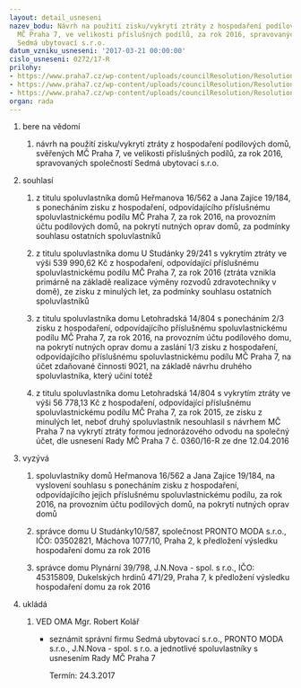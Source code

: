 ```yaml
---
layout: detail_usneseni
nazev_bodu: Návrh na použití zisku/vykrytí ztráty z hospodaření podílových domů, svěřených
  MČ Praha 7, ve velikosti příslušných podílů, za rok 2016, spravovaných společností
  Sedmá ubytovací s.r.o.
datum_vzniku_usneseni: '2017-03-21 00:00:00'
cislo_usneseni: 0272/17-R
prilohy:
- https://www.praha7.cz/wp-content/uploads/councilResolution/Resolutions/28945/export/01_vysPD2016~182219.docx
- https://www.praha7.cz/wp-content/uploads/councilResolution/Resolutions/28945/export/02_vysPD2016~182218.pdf
- https://www.praha7.cz/wp-content/uploads/councilResolution/Resolutions/28945/export/export~296465.pdf
organ: rada
---
```

<ol id="urzList" class="urzList_view"><li id="" class="urzClass1"><span name="1">bere na vědomí</span><ol class="urzOlClass"><li style="text-align: left;" id="" class="urzClass2"><span><p>návrh na použití zisku/vykrytí ztráty z hospodaření podílových domů, svěřených MČ Praha 7, ve velikosti příslušných podílů, za rok 2016, spravovaných společností Sedmá ubytovací s.r.o.</p></span></li></ol></li><li id="" class="urzClass1"><span name="26">souhlasí</span><ol class="urzOlClass"><li style="text-align: left;" id="" class="urzClass2"><span><p>z titulu spoluvlastníka domů Heřmanova 16/562 a Jana Zajíce 19/184, s ponecháním zisku z hospodaření, odpovídajícího příslušnému spoluvlastnickému podílu MČ Praha 7, za rok 2016, na provozním účtu podílových domů, na pokrytí nutných oprav domů, za podmínky souhlasu ostatních spoluvlastníků</p></span></li><li style="text-align: left;" id="" class="urzClass2"><span><p>z titulu spoluvlastníka domu&nbsp;U Studánky 29/241 s vykrytím ztráty&nbsp;ve výši 539 990,62 Kč z hospodaření, odpovídající příslušnému spoluvlastnickému podílu MČ Praha 7, za rok 2016 (ztráta vznikla primárně&nbsp;na základě realizace výměny rozvodů zdravotechniky v domě), ze zisku z minulých let,&nbsp;za podmínky souhlasu ostatních spoluvlastníků</p></span></li><li style="text-align: left;" id="" class="urzClass2"><span><p>z titulu spoluvlastníka domu Letohradská 14/804 s ponecháním 2/3 zisku z hospodaření, odpovídajícího příslušnému spoluvlastnickému podílu MČ Praha 7, za rok 2016, na provozním účtu podílového domu, na pokrytí nutných oprav domu a zaslání 1/3 zisku z hospodaření, odpovídajícího příslušnému spoluvlastnickému podílu MČ Praha 7, na účet zdaňované činnosti 9021, na základě návrhu druhého spoluvlastníka, který učiní totéž<br></p></span></li><li style="text-align: left;" id="" class="urzClass2"><span><p>z titulu spoluvlastníka domu Letohradská 14/804 s vykrytím ztráty ve výši 56 778,13 Kč z hospodaření, odpovídající příslušnému spoluvlastnickému podílu MČ Praha 7, za rok 2015, ze zisku z minulých let, neboť druhý spoluvlastník nesouhlasil s návrhem MČ Praha 7 na vykrytí ztráty formou jednorázového odvodu na společný účet, dle usnesení Rady MČ Praha 7 č. 0360/16-R ze dne 12.04.2016<br></p></span></li></ol></li><li id="" class="urzClass1"><span name="39">vyzývá</span><ol class="urzOlClass"><li style="text-align: left;" id="" class="urzClass2"><span><p>spoluvlastníky domů Heřmanova 16/562 a Jana Zajíce 19/184, na vyslovení souhlasu s ponecháním zisku z hospodaření, odpovídajícího jejich příslušnému spoluvlastnickému podílu, za rok 2016, na provozním účtu podílových domů, na pokrytí nutných oprav domů</p></span></li><li style="text-align: left;" id="" class="urzClass2"><span><p>správce domu U Studánky10/587, společnost PRONTO MODA s.r.o., IČO: 03502821, Máchova 1077/10, Praha 2, k předložení výsledku hospodaření domu za rok 2016</p></span></li><li style="text-align: left;" id="" class="urzClass2"><span><p>správce domu Plynární 39/798, J.N.Nova - spol. s r.o., IČO: 45315809, Dukelských hrdinů 471/29, Praha 7, k předložení výsledku hospodaření domu za rok 2016<br></p></span></li></ol></li><li class="urzClass1" id="urzUkoly"><span name="1">ukládá</span><ol class="urzOlClass"><li class="urzClass2"><span><p>VED OMA Mgr. Robert Kolář</p></span><ul class="urzUlClass"><li class="urzClass3"><span><p>seznámit správní firmu Sedmá ubytovací s.r.o., PRONTO MODA s.r.o., J.N.Nova - spol. s r.o. a jednotlivé spoluvlastníky s usnesením Rady MČ Praha 7</p></span><span class="urzUkolTermin">  Termín:&nbsp;24.3.2017</span></li></ul></li></ol></li></ol>